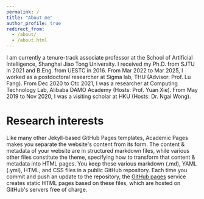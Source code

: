```yaml
---
permalink: /
title: "About me"
author_profile: true
redirect_from: 
  - /about/
  - /about.html
---
```


I am currently a tenure-track associate professor at the School of Artificial Intelligence, Shanghai Jiao Tong University. I received my Ph.D. from SJTU in 2021 and B.Eng. from UESTC in 2016. From Mar 2022 to Mar 2025, I worked as a postdoctoral researcher at Sigma lab, THU (Advisor: Prof. Lu Fang). From Dec 2020 to Otc 2021, I was a researcher at Computing Technology Lab, Alibaba DAMO Academy (Hosts: Prof. Yuan Xie). From May 2019 to Nov 2020, I was a visiting scholar at HKU (Hosts: Dr. Ngai Wong).


Research interests
======
Like many other Jekyll-based GitHub Pages templates, Academic Pages makes you separate the website's content from its form. The content & metadata of your website are in structured markdown files, while various other files constitute the theme, specifying how to transform that content & metadata into HTML pages. You keep these various markdown (.md), YAML (.yml), HTML, and CSS files in a public GitHub repository. Each time you commit and push an update to the repository, the [GitHub pages](https://pages.github.com/) service creates static HTML pages based on these files, which are hosted on GitHub's servers free of charge.


